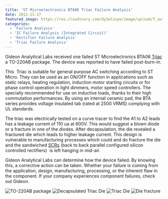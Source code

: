 ```yaml
---
title: 'ST Microelectronics BTA06 Triac Failure Analysis'
date: 2012-11-27
featured_image: https://res.cloudinary.com/dy3wlzuye/image/upload/f_auto,c_scale,w_250/v1/GideonLabs/triac1.jpg
categories:
  - 'Failure Analysis'
  - 'IC Failure Analysis (Integrated Circuit)'
  - 'Rectifier Failure Analysis'
  - 'Triac Failure Analysis'
---
```


Gideon Analytical Labs received one failed ST Microelectronics BTA06 [Triac](http://en.wikipedia.org/wiki/TRIAC) a TO-220AB package. The device was reported to have failed post-burn-in.

This  Triac is suitable for general purpose AC switching according to ST Micro. They can be used as an ON/OFF function in applications such as static relays, heating regulation, induction motor starting circuits or for phase control operation in light dimmers, motor speed controllers. The specially recommended for use on inductive loads, thanks to their high commutation performances. By using an internal ceramic pad, the BTA series provides voltage insulated tab (rated at 2500 VRMS) complying with UL standards.

The triac was electrically tested on a curve tracer to find the A1 to A2 leads has a leakage current of 110 ua at 600V. This would suggest a blown diode or a fracture in one of the diodes. After decapsulation, the die revealed a fractured die which leads to higher leakage current. This design is vulnerable to manufacturing processes which could and do fracture the die and the sandwiched [SCRs](http://en.wikipedia.org/wiki/Silicon-controlled_rectifier) (back to back parallel configured silicon controlled rectifiers)  is left hanging in mid-air.

Gideon Analytical Labs can determine how the device failed. By knowing this, a corrective action can be taken. Whether your failure is coming from the application, design, manufacturing, processing, or the inherent flaw in the component. If your company experiences component failures, check out Gideon.

![TO-220AB package](https://res.cloudinary.com/dy3wlzuye/image/upload/f_auto,c_scale,w_300/GideonLabs/triac1.jpg 'Triac in plastic package')
![Decapsulated Triac Die](https://res.cloudinary.com/dy3wlzuye/image/upload/f_auto,c_scale,w_300/GideonLabs/triac2.jpg 'Decapsulated Triac Die')
![Triac Die](https://res.cloudinary.com/dy3wlzuye/image/upload/f_auto,c_scale,w_300/GideonLabs/triac3.jpg 'Triac Die')
![Die fracture](https://res.cloudinary.com/dy3wlzuye/image/upload/f_auto,c_scale,w_300/GideonLabs/triac4.jpg 'Die fracture at the die corner')
